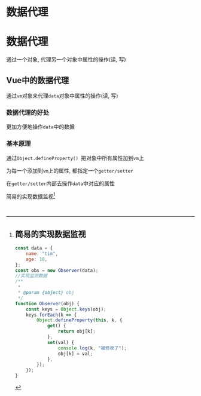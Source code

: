 # 数据代理

# 数据代理

通过一个对象, 代理另一个对象中属性的操作(读, 写)

## Vue中的数据代理

通过`vm`对象来代理`data`对象中属性的操作(读, 写)

### 数据代理的好处

更加方便地操作`data`中的数据

### 基本原理

通过`Object.defineProperty() ​`​把对象中所有属性加到`vm`​上

为每一个添加到`vm`上的属性, 都指定一个`getter/setter`

在`getter/setter`内部去操作`data`中对应的属性

简易的实现数据监视[^1]

‍

[^1]: # 简易的实现数据监视

    ```js
    const data = {
        name: "tim",
        age: 18,
    };
    const obs = new Observer(data);
    //实现监测数据
    /**
     *
     * @param {object} obj
     */
    function Observer(obj) {
        const keys = Object.keys(obj);
        keys.forEach(k => {
            Object.defineProperty(this, k, {
                get() {
                    return obj[k];
                },
                set(val) {
                    console.log(k, "被修改了");
                    obj[k] = val;
                },
            });
        });
    }
    ```

